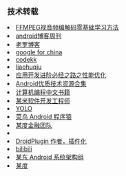 <strong><span style="font-size:18px;">技术转载</span></strong>

<li>
<a href="http://blog.csdn.net/leixiaohua1020/article/details/15811977/ ">FFMPEG视音频编解码零基础学习方法</a>
</li>
<li>
<a href="http://www.androidblog.cn">android博客周刊</a>
</li>
<li>
<a href="http://blog.csdn.net/Luoshengyang">老罗博客</a>
</li>
<li>
<a href="https://developers.google.cn  ">google for china</a>
</li>
<li>
<a href="http://p.codekk.com">codekk</a>
</li>
<li>
<a href="https://www.liaohuqiu.net/cn/">liaohuqiu</a>
</li>
<li>
<a href="http://www.jianshu.com/p/65efbccfacf7">应用开发进阶必经之路之性能优化</a>
</li>
<li>
<a href="https://github.com/zmywly8866/Worth-Reading-the-Android-technical-articles/blob/master/Android优质技术资源合集.md">Android优质技术资源合集</a>
</li>
<li>
<a href="https://github.com/javandoc/free-programming-books-zh_CN">计算机编程中文书籍</a>
</li>
<li><a href="http://www.race604.com">某米软件开发工程师</a></li>
<li><a href="https://github.com/Piasy">YOLO</a></li>
<li><a href="https://github.com/inferjay">菜鸟 Android 程序猿</a></li>
<li><a href="https://github.com/dodola">某度金融团队</a></li>
<li><a href="hhttps://github.com/hehonghui"></a></li>
<li><a href="https://github.com/cmzy">DroidPlugin 作者，插件化</a></li>
<li><a href="https://github.com/desmond1121?tab=repositories">bilibili</a></li>
<li><a href="https://github.com/wangyj">某东 Android 系统架构组</a></li>
<li><a href="http://blog.csdn.net/lmj623565791">某度</a></li>

